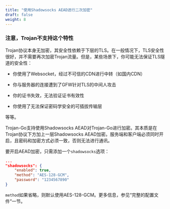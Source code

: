 ```yaml
---
title: "使用Shadowsocks AEAD进行二次加密"
draft: false
weight: 8
---
```


### 注意，Trojan不支持这个特性

Trojan协议本身无加密，其安全性依赖于下层的TLS。在一般情况下，TLS安全性很好，并不需要再次加密Trojan流量。但是，某些场景下，你可能无法保证TLS隧道的安全性：

- 你使用了Websocket，经过不可信的CDN进行中转（如国内CDN）

- 你与服务器的连接遭到了GFW针对TLS的中间人攻击

- 你的证书失效，无法验证证书有效性

- 你使用了无法保证密码学安全的可插拔传输层

等等。

Trojan-Go支持使用Shadowsocks AEAD对Trojan-Go进行加密。其本质是在Trojan协议下方加上一层Shadowsocks AEAD加密。服务端和客户端必须同时开启，且密码和加密方式必须一致，否则无法进行通讯。

要开启AEAD加密，只需添加一个```shadowsocks```选项：

```json
...
"shadowsocks": {
    "enabled": true,
    "method": "AES-128-GCM",
    "password": "1234567890"
}
```

```method```如果省略，则默认使用AES-128-GCM。更多信息，参见“完整的配置文件”一节。
